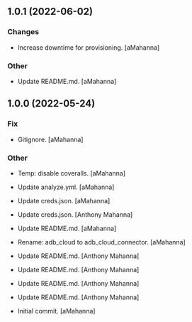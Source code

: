 ## 1.0.1 (2022-06-02)

### Changes

* Increase downtime for provisioning. [aMahanna]

### Other

* Update README.md. [aMahanna]


## 1.0.0 (2022-05-24)

### Fix

* Gitignore. [aMahanna]

### Other

* Temp: disable coveralls. [aMahanna]

* Update analyze.yml. [aMahanna]

* Update creds.json. [aMahanna]

* Update creds.json. [Anthony Mahanna]

* Update README.md. [aMahanna]

* Rename: adb_cloud to adb_cloud_connector. [aMahanna]

* Update README.md. [Anthony Mahanna]

* Update README.md. [Anthony Mahanna]

* Update README.md. [Anthony Mahanna]

* Update README.md. [Anthony Mahanna]

* Initial commit. [aMahanna]


